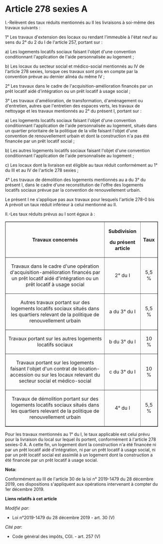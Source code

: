 # Article 278 sexies A

I.-Relèvent des taux réduits mentionnés au II les livraisons à soi-même des travaux suivants :

1° Les travaux d'extension des locaux ou rendant l'immeuble à l'état neuf au sens du 2° du 2 du I de l'article 257, portant
sur :

a) Les logements locatifs sociaux faisant l'objet d'une convention conditionnant l'application de l'aide personnalisée au
logement ;

b) Les locaux du secteur social et médico-social mentionnés au IV de l'article 278 sexies, lorsque ces travaux sont pris en
compte par la convention prévue au dernier alinéa du même IV ;

2° Les travaux dans le cadre de l'acquisition-amélioration financés par un prêt locatif aidé d'intégration ou un prêt locatif
à usage social ;

3° Les travaux d'amélioration, de transformation, d'aménagement ou d'entretien, autres que l'entretien des espaces verts, les
travaux de nettoyage et les travaux mentionnés au 2° du présent I, portant sur :

a) Les logements locatifs sociaux faisant l'objet d'une convention conditionnant l'application de l'aide personnalisée au
logement, situés dans un quartier prioritaire de la politique de la ville faisant l'objet d'une convention de renouvellement
urbain et dont la construction n'a pas été financée par un prêt locatif social ;

b) Les autres logements locatifs sociaux faisant l'objet d'une convention conditionnant l'application de l'aide personnalisée
au logement ;

c) Les locaux dont la livraison est éligible au taux réduit conformément au 1° du III et au IV de l'article 278 sexies ;

4° Les travaux de démolition des logements mentionnés au a du 3° du présent I, dans le cadre d'une reconstitution de l'offre
des logements locatifs sociaux prévue par la convention de renouvellement urbain.

Le présent I ne s'applique pas aux travaux pour lesquels l'article 278-0 bis A prévoit un taux réduit inférieur à celui
mentionné au II.

II.-Les taux réduits prévus au I sont égaux à :

<table border="1">
  <tbody>
    <tr>
      <th>

Travaux concernés</th>
      <th>

Subdivision

du présent article</th>
      <th>

Taux</th>
    </tr>
    <tr>
      <td align="center">

Travaux dans le cadre d'une opération d'acquisition-amélioration financés par un prêt locatif aidé d'intégration ou un prêt
locatif à usage social</td>
      <td align="center">

2° du I</td>
      <td align="center">

5,5 %</td>
    </tr>
    <tr>
      <td align="center">

Autres travaux portant sur des logements locatifs sociaux situés dans les quartiers relevant de la politique de
renouvellement urbain</td>
      <td align="center">

a du 3° du I</td>
      <td align="center">

5,5 %</td>
    </tr>
    <tr>
      <td align="center">

Travaux portant sur les autres logements locatifs sociaux</td>
      <td align="center">

b du 3° du I</td>
      <td align="center">

10 %</td>
    </tr>
    <tr>
      <td align="center">

Travaux portant sur les logements faisant l'objet d'un contrat de location-accession ou sur les locaux relevant du secteur
social et médico-social</td>
      <td align="center">

c du 3° du I</td>
      <td align="center">

10 %</td>
    </tr>
    <tr>
      <td align="center">

Travaux de démolition portant sur des logements locatifs sociaux situés dans les quartiers relevant de la politique de
renouvellement urbain</td>
      <td align="center">

4° du I</td>
      <td align="center">

5,5 %</td>
    </tr>
  </tbody>
</table>

Pour les travaux mentionnés au 1° du I, le taux applicable est celui prévu pour la livraison du local sur lequel ils portent,
conformément à l'article 278 sexies-0 A. A cette fin, un logement dont la construction n'a été financée ni par un prêt
locatif aidé d'intégration, ni par un prêt locatif à usage social, ni par un prêt locatif social est assimilé à un logement
dont la construction a été financée par un prêt locatif à usage social.

**Nota:**

Conformément au III de l'article 30 de la loi n° 2019-1479 du 28 décembre 2019, ces dispositions s'appliquent aux opérations
intervenant à compter du 1er décembre 2019.

**Liens relatifs à cet article**

_Modifié par_:

  - Loi n°2019-1479 du 28 décembre 2019 - art. 30 (V)

_Cité par_:

  - Code général des impôts, CGI. - art. 257 (V)
